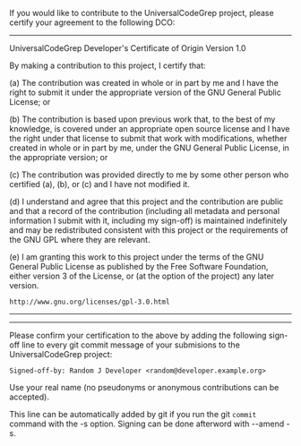 If you would like to contribute to the UniversalCodeGrep project,
please certify your agreement to the following DCO:
***
UniversalCodeGrep Developer's Certificate of Origin
Version 1.0

By making a contribution to this project, I certify that:

(a) The contribution was created in whole or in part by me and I
    have the right to submit it under the appropriate
    version of the GNU General Public License; or

(b) The contribution is based upon previous work that, to the best of
    my knowledge, is covered under an appropriate open source license
    and I have the right under that license to submit that work with
    modifications, whether created in whole or in part by me, under
    the GNU General Public License, in the appropriate version; or

(c) The contribution was provided directly to me by some other
    person who certified (a), (b), or (c) and I have not modified it.

(d) I understand and agree that this project and the contribution are
    public and that a record of the contribution (including all
    metadata and personal information I submit with it, including my
    sign-off) is maintained indefinitely and may be redistributed
    consistent with this project or the requirements of the GNU GPL
    where they are relevant.

(e) I am granting this work to this project under the terms of the GNU
    General Public License as published by the Free Software
    Foundation, either version 3 of the License, or (at the option of
    the project) any later version.

    http://www.gnu.org/licenses/gpl-3.0.html
***
***
Please confirm your certification to the above by adding the following
sign-off line to every git commit message of your submisions to the
UniversalCodeGrep project:

    Signed-off-by: Random J Developer <random@developer.example.org>
        
Use your real name (no pseudonyms or anonymous contributions can be
accepted).

This line can be automatically added by git if you run the git
`commit` command with the -s option. Signing can be done afterword
with --amend -s.


